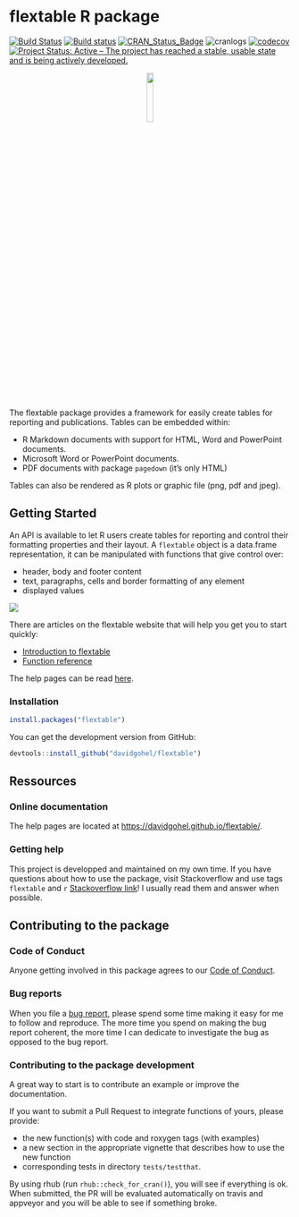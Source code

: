 flextable R package
================

<!-- README.md is generated from README.Rmd. Please edit that file -->

[![Build
Status](https://travis-ci.org/davidgohel/flextable.svg?branch=master)](https://travis-ci.org/davidgohel/flextable)
[![Build
status](https://ci.appveyor.com/api/projects/status/github/davidgohel/flextable?branch=master)](https://ci.appveyor.com/project/davidgohel/flextable/branch/master)
[![CRAN\_Status\_Badge](http://www.r-pkg.org/badges/version/flextable)](https://cran.r-project.org/package=flextable)
![cranlogs](http://cranlogs.r-pkg.org./badges/flextable)
[![codecov](https://codecov.io/gh/davidgohel/flextable/branch/master/graph/badge.svg)](https://codecov.io/gh/davidgohel/flextable)
[![Project Status: Active – The project has reached a stable, usable
state and is being actively
developed.](http://www.repostatus.org/badges/latest/active.svg)](http://www.repostatus.org/#active)

<p align="center">

<img width="15%" src="https://www.ardata.fr/img/hexbin/flextable.svg">

</p>

The flextable package provides a framework for easily create tables for
reporting and publications. Tables can be embedded within:

  - R Markdown documents with support for HTML, Word and PowerPoint
    documents.
  - Microsoft Word or PowerPoint documents.
  - PDF documents with package `pagedown` (it’s only HTML)

Tables can also be rendered as R plots or graphic file (png, pdf and
jpeg).

## Getting Started

An API is available to let R users create tables for reporting and
control their formatting properties and their layout. A `flextable`
object is a data.frame representation, it can be manipulated with
functions that give control over:

  - header, body and footer content
  - text, paragraphs, cells and border formatting of any element
  - displayed values

![](https://www.ardata.fr/img/illustrations/flextable_functions.svg)

There are articles on the flextable website that will help you get you
to start quickly:

  - [Introduction to
    flextable](https://davidgohel.github.io/flextable/articles/overview.html)
  - [Function
    reference](https://davidgohel.github.io/flextable/reference/index.html)

The help pages can be read
[here](https://davidgohel.github.io/flextable).

### Installation

``` r
install.packages("flextable")
```

You can get the development version from GitHub:

``` r
devtools::install_github("davidgohel/flextable")
```

## Ressources

### Online documentation

The help pages are located at <https://davidgohel.github.io/flextable/>.

### Getting help

This project is developped and maintained on my own time. If you have
questions about how to use the package, visit Stackoverflow and use tags
`flextable` and `r` [Stackoverflow
link](https://stackoverflow.com/questions/tagged/flextable+r)\! I
usually read them and answer when possible.

## Contributing to the package

### Code of Conduct

Anyone getting involved in this package agrees to our [Code of
Conduct](https://github.com/davidgohel/flextable/blob/master/CONDUCT.md).

### Bug reports

When you file a [bug
report](https://github.com/davidgohel/flextable/issues), please spend
some time making it easy for me to follow and reproduce. The more time
you spend on making the bug report coherent, the more time I can
dedicate to investigate the bug as opposed to the bug report.

### Contributing to the package development

A great way to start is to contribute an example or improve the
documentation.

If you want to submit a Pull Request to integrate functions of yours,
please provide:

  - the new function(s) with code and roxygen tags (with examples)
  - a new section in the appropriate vignette that describes how to use
    the new function
  - corresponding tests in directory `tests/testthat`.

By using rhub (run `rhub::check_for_cran()`), you will see if everything
is ok. When submitted, the PR will be evaluated automatically on travis
and appveyor and you will be able to see if something broke.
